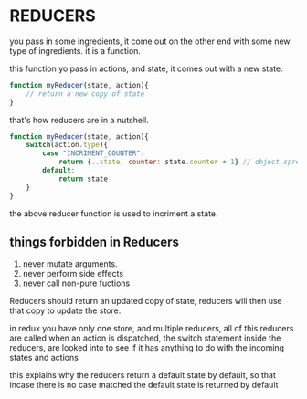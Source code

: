 # REDUCERS

you pass in some ingredients, it come out on the other end with some new type of ingredients. it is a function.

this function yo pass in actions, and state, it comes out with a new state.

```js
function myReducer(state, action){
    // return a new copy of state
}
```

that's how reducers are in a nutshell.

```js
function myReducer(state, action){
    switch(action.type){
        case "INCRIMENT_COUNTER":
            return {..state, counter: state.counter + 1} // object.spread to create a new copy
        default:
            return state
    }
}
```

the above reducer function is used to incriment a state.

## things forbidden in Reducers

1. never mutate arguments.
2. never perform side effects
3. never call non-pure fuctions

Reducers should return an updated copy of state, reducers will then use that copy to update the store.

in redux you have only one store, and multiple reducers, all of this reducers are called when an action is dispatched, the switch statement inside the reducers, are looked into to see if it has anything to do with the incoming states and actions

this explains why the reducers return a default state by default, so that incase there is no case matched the default state is returned by default

